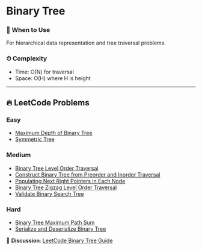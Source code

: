 # Binary Tree

### 📖 When to Use
For hierarchical data representation and tree traversal problems.

### ⏱ Complexity
- Time: O(N) for traversal
- Space: O(H) where H is height

---

## 🔥 LeetCode Problems

### Easy
- [Maximum Depth of Binary Tree](https://leetcode.com/problems/maximum-depth-of-binary-tree/)
- [Symmetric Tree](https://leetcode.com/problems/symmetric-tree/)

### Medium
- [Binary Tree Level Order Traversal](https://leetcode.com/problems/binary-tree-level-order-traversal/)
- [Construct Binary Tree from Preorder and Inorder Traversal](https://leetcode.com/problems/construct-binary-tree-from-preorder-and-inorder-traversal/)
- [Populating Next Right Pointers in Each Node](https://leetcode.com/problems/populating-next-right-pointers-in-each-node/)
- [Binary Tree Zigzag Level Order Traversal](https://leetcode.com/problems/binary-tree-zigzag-level-order-traversal/)
- [Validate Binary Search Tree](https://leetcode.com/problems/validate-binary-search-tree/)

### Hard
- [Binary Tree Maximum Path Sum](https://leetcode.com/problems/binary-tree-maximum-path-sum/)
- [Serialize and Deserialize Binary Tree](https://leetcode.com/problems/serialize-and-deserialize-binary-tree/)

💬 **Discussion**: [LeetCode Binary Tree Guide](https://leetcode.com/discuss/general-discussion/657507/)
